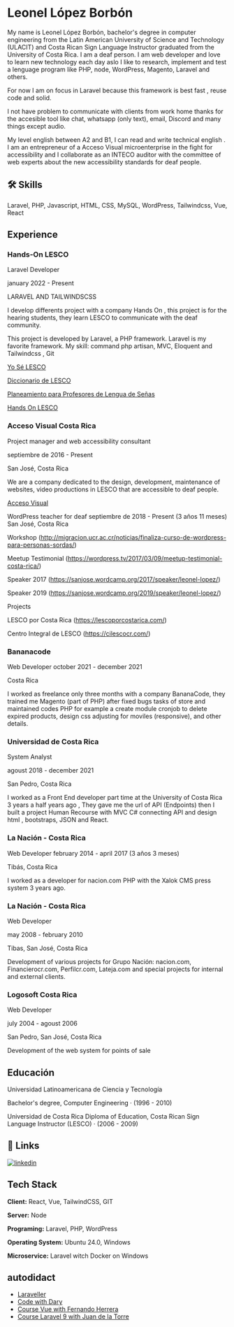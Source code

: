 
# Leonel López Borbón

My name is Leonel López Borbón, bachelor's degree in computer
engineering from the Latin American University of Science and
Technology (ULACIT) and Costa Rican Sign Language Instructor
graduated from the University of Costa Rica. I am a deaf person.
I am web developer and love to learn new technology each day aslo
I like to research, implement and test a lenguage program like PHP,
node, WordPress, Magento, Laravel and others.

For now I am on focus in Laravel because this framework is best
fast , reuse code and solid.

I not have problem to communicate with clients from work home
thanks for the accesible tool like chat, whatsapp (only text), email,
Discord and many things except audio.

My level english between A2 and B1, I can read and write technical english .
I am an entrepreneur of a Acceso Visual microenterprise in the fight
for accessibility and I collaborate as an INTECO auditor with the
committee of web experts about the new accessibility standards for
deaf people.



## 🛠 Skills
 Laravel, PHP, Javascript, HTML, CSS, MySQL, WordPress, Tailwindcss, Vue, React


## Experience

### Hands-On LESCO

Laravel Developer

january 2022 - Present 

LARAVEL AND TAILWINDSCSS

I develop differents project with a company Hands On , this project is for the
hearing students, they learn LESCO to communicate with the deaf community.

This project is developed by Laravel, a PHP framework. Laravel is my favorite
framework.
My skill: command php artisan, MVC, Eloquent and Tailwindcss , Git

[Yo Sé LESCO](https://yoselesco.handsonlesco.com/)

[Diccionario de LESCO](https://diccionario.handsonlesco.com/)

[Planeamiento para Profesores de Lengua de Señas](https://planeamiento.handsonlesco.com/)

[Hands On LESCO](https://handsonlesco.com/)

### Acceso Visual Costa Rica

Project manager and web accessibility consultant

septiembre de 2016 - Present 

San José, Costa Rica

We are a company dedicated to the design, development, maintenance of
websites, video productions in LESCO that are accessible to deaf people.

[Acceso Visual](https://accesovisualcr.com/)

WordPress teacher for deaf
septiembre de 2018 - Present (3 años 11 meses)
San José, Costa Rica

Workshop (http://migracion.ucr.ac.cr/noticias/finaliza-curso-de-wordpress-para-personas-sordas/)

Meetup Testimonial  (https://wordpress.tv/2017/03/09/meetup-testimonial-costa-rica/)

Speaker 2017 (https://sanjose.wordcamp.org/2017/speaker/leonel-lopez/)

Speaker 2019 (https://sanjose.wordcamp.org/2019/speaker/leonel-lopez/)

Projects 

LESCO por Costa Rica (https://lescoporcostarica.com/)

Centro Integral de LESCO (https://cilescocr.com/)


### Bananacode

Web Developer
october 2021 - december 2021

Costa Rica

I worked as freelance only three months with a company BananaCode,
they trained me Magento (part of PHP) after fixed bugs tasks of store and
maintained codes PHP for example a create module cronjob to delete expired
products, design css adjusting for moviles (responsive), and other details.

### Universidad de Costa Rica

System Analyst

agoust 2018 - december 2021 

San Pedro, Costa Rica


I worked as a Front End developer part time at the University of Costa Rica 3
years a half years ago ,
They gave me the url of API (Endpoints) then I built a project Human
Recourse with MVC C# connecting API and design html , bootstraps, JSON
and React.


### La Nación - Costa Rica
Web Developer
february 2014 - april 2017 (3 años 3 meses)

Tibás, Costa Rica

I worked as a developer for nacion.com PHP with the Xalok CMS press system
3 years ago.


### La Nación - Costa Rica
Web Developer

may 2008 - february 2010 

Tibas, San José, Costa Rica

Development of various projects for Grupo Nación: nacion.com,
Financierocr.com, Perfilcr.com, Lateja.com and special projects for internal
and external clients.

### Logosoft Costa Rica

Web Developer

july 2004 - agoust 2006 

San Pedro, San José, Costa Rica

Development of the web system for points of sale


##  Educación

Universidad Latinoamericana de Ciencia y Tecnología

Bachelor's degree, Computer Engineering · (1996 - 2010)

Universidad de Costa Rica
Diploma of Education, Costa Rican Sign Language Instructor
(LESCO) · (2006 - 2009)


## 🔗 Links
[![linkedin](https://img.shields.io/badge/linkedin-0A66C2?style=for-the-badge&logo=linkedin&logoColor=white)](https://www.linkedin.com/in/lelobo/)


## Tech Stack

**Client:** React, Vue, TailwindCSS, GIT

**Server:** Node

**Programing:** Laravel, PHP, WordPress

**Operating System:** Ubuntu 24.0, Windows

**Microservice:** Laravel witch Docker on Windows


## autodidact


- [Laraveller](https://www.youtube.com/c/Laraveller/)
- [Code with Dary](https://www.youtube.com/c/CodeWithDary/)
- [Course Vue with Fernando Herrera](https://www.udemy.com/course/vuejs-fh/)
- [Course Laravel 9 with Juan de la Torre](https://www.udemy.com/course/curso-laravel-crea-aplicaciones-y-sitios-web-con-php-y-mvc/)



